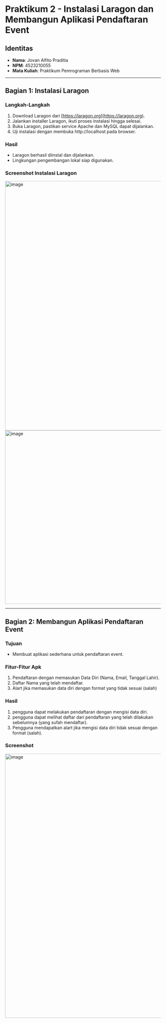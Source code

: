 # Praktikum 2 - Instalasi Laragon dan Membangun Aplikasi Pendaftaran Event

## Identitas
- **Nama**: Jovan Alfito Praditia 
- **NPM**: 4523210055  
- **Mata Kuliah**: Praktikum Pemrograman Berbasis Web  

---

## Bagian 1: Instalasi Laragon
### Langkah-Langkah
1. Download Laragon dari [https://laragon.org](https://laragon.org).
2. Jalankan installer Laragon, ikuti proses instalasi hingga selesai.
3. Buka Laragon, pastikan service Apache dan MySQL dapat dijalankan.
4. Uji instalasi dengan membuka http://localhost pada browser.

### Hasil
- Laragon berhasil diinstal dan dijalankan.
- Lingkungan pengembangan lokal siap digunakan.

### Screenshot Instalasi Laragon
<img width="1600" height="807" alt="image" src="https://github.com/user-attachments/assets/0275062e-541f-4b7f-a53c-bfdcbb2882d3" />
<img width="843" height="562" alt="image" src="https://github.com/user-attachments/assets/b4daf167-f4b2-47da-96bf-59829d25cea0" />

---

## Bagian 2: Membangun Aplikasi Pendaftaran Event
### Tujuan
- Membuat aplikasi sederhana untuk pendaftaran event.

### Fitur-Fitur Apk
1. Pendaftaran dengan memasukan Data Diri (Nama, Email, Tanggal Lahir).
2. Daftar Nama yang telah mendaftar.
3. Alart jika memasukan data diri dengan format yang tidak sesuai (salah)

### Hasil 
1. pengguna dapat melakukan pendaftaran dengan mengisi data diri.
2. pengguna dapat melihat daftar dari pendaftaran yang telah dilakukan sebelumnya (yang sufah mendaftar).
3. Pengguna mendapatkan alart jika mengisi data diri tidak sesuai dengan format (salah).

### Screenshot
<img width="1600" height="855" alt="image" src="https://github.com/user-attachments/assets/60f4aa7a-114f-47bd-b2aa-5770a7d715dc" />
